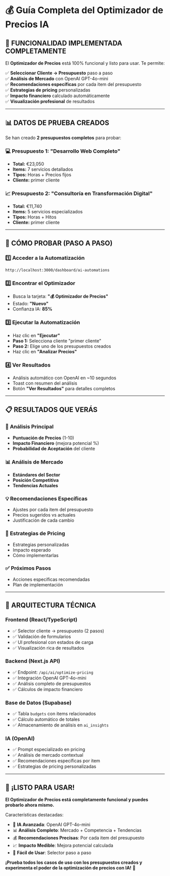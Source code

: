 # 💰 Guía Completa del Optimizador de Precios IA

## 🎯 **FUNCIONALIDAD IMPLEMENTADA COMPLETAMENTE**

El **Optimizador de Precios** está 100% funcional y listo para usar. Te permite:

✅ **Seleccionar Cliente → Presupuesto** paso a paso  
✅ **Análisis de Mercado** con OpenAI GPT-4o-mini  
✅ **Recomendaciones específicas** por cada item del presupuesto  
✅ **Estrategias de pricing** personalizadas  
✅ **Impacto financiero** calculado automáticamente  
✅ **Visualización profesional** de resultados

---

## 📊 **DATOS DE PRUEBA CREADOS**

Se han creado **2 presupuestos completos** para probar:

### 💻 **Presupuesto 1: "Desarrollo Web Completo"**
- **Total:** €23,050
- **Items:** 7 servicios detallados
- **Tipos:** Horas + Precios fijos
- **Cliente:** primer cliente

### 📈 **Presupuesto 2: "Consultoría en Transformación Digital"**
- **Total:** €11,740  
- **Items:** 5 servicios especializados
- **Tipos:** Horas + Hitos
- **Cliente:** primer cliente

---

## 🚀 **CÓMO PROBAR (PASO A PASO)**

### 1️⃣ **Acceder a la Automatización**
```
http://localhost:3000/dashboard/ai-automations
```

### 2️⃣ **Encontrar el Optimizador**
- Busca la tarjeta: **"💰 Optimizador de Precios"**
- Estado: **"Nuevo"** 
- Confianza IA: **85%**

### 3️⃣ **Ejecutar la Automatización**
- Haz clic en **"Ejecutar"**
- **Paso 1:** Selecciona cliente "primer cliente"
- **Paso 2:** Elige uno de los presupuestos creados
- Haz clic en **"Analizar Precios"**

### 4️⃣ **Ver Resultados**
- Análisis automático con OpenAI en ~10 segundos
- Toast con resumen del análisis
- Botón **"Ver Resultados"** para detalles completos

---

## 📋 **RESULTADOS QUE VERÁS**

### 🎯 **Análisis Principal**
- **Puntuación de Precios** (1-10)
- **Impacto Financiero** (mejora potencial %)
- **Probabilidad de Aceptación** del cliente

### 📊 **Análisis de Mercado**
- **Estándares del Sector**
- **Posición Competitiva**  
- **Tendencias Actuales**

### 💡 **Recomendaciones Específicas**
- Ajustes por cada item del presupuesto
- Precios sugeridos vs actuales
- Justificación de cada cambio

### 🧠 **Estrategias de Pricing**
- Estrategias personalizadas
- Impacto esperado
- Cómo implementarlas

### ✅ **Próximos Pasos**
- Acciones específicas recomendadas
- Plan de implementación

---

## 🔧 **ARQUITECTURA TÉCNICA**

### **Frontend (React/TypeScript)**
- ✅ Selector cliente → presupuesto (2 pasos)
- ✅ Validación de formularios
- ✅ UI profesional con estados de carga
- ✅ Visualización rica de resultados

### **Backend (Next.js API)**
- ✅ Endpoint: `/api/ai/optimize-pricing`
- ✅ Integración OpenAI GPT-4o-mini
- ✅ Análisis completo de presupuestos
- ✅ Cálculos de impacto financiero

### **Base de Datos (Supabase)**
- ✅ Tabla `budgets` con items relacionados
- ✅ Cálculo automático de totales
- ✅ Almacenamiento de análisis en `ai_insights`

### **IA (OpenAI)**
- ✅ Prompt especializado en pricing
- ✅ Análisis de mercado contextual
- ✅ Recomendaciones específicas por item
- ✅ Estrategias de pricing personalizadas

---

## 🎉 **¡LISTO PARA USAR!**

**El Optimizador de Precios está completamente funcional y puedes probarlo ahora mismo.**

Características destacadas:
- 🤖 **IA Avanzada**: OpenAI GPT-4o-mini
- 📊 **Análisis Completo**: Mercado + Competencia + Tendencias  
- 💰 **Recomendaciones Precisas**: Por cada item del presupuesto
- 📈 **Impacto Medible**: Mejora potencial calculada
- 🎯 **Fácil de Usar**: Selector paso a paso

**¡Prueba todos los casos de uso con los presupuestos creados y experimenta el poder de la optimización de precios con IA!** 🚀
